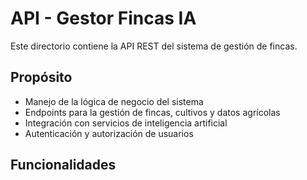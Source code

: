 # API - Gestor Fincas IA

Este directorio contiene la API REST del sistema de gestión de fincas.

## Propósito

- Manejo de la lógica de negocio del sistema
- Endpoints para la gestión de fincas, cultivos y datos agrícolas
- Integración con servicios de inteligencia artificial
- Autenticación y autorización de usuarios

## Funcionalidades